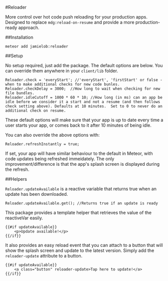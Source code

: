 #Reloader

More control over hot code push reloading for your production apps.   Designed to replace `mdg:reload-on-resume` and provide a more production-ready approach.

##Installation

`meteor add jamielob:reloader`

##Setup

No setup required, just add the package.  The default options are below. You can override them anywhere in your `client/lib` folder.

```
Reloader.check = 'everyStart'; //'everyStart', 'firstStart' or false - when to make additional checks for new code bunles.  
Reloader.checkDelay = 3000;  //How long to wait when checking for new file bundles.
Reloader.idleCutoff = 1000 * 60 * 10; //How long (in ms) can an app be idle before we consider it a start and not a resume (and then follows check setting above). Defaults at 10 minutes.  Set to 0 to never do an additional check on resume.
```
These default options will make sure that your app is up to date every time a user starts your app, or comes back to it after 10 minutes of being idle. 

You can also override the above options with:

```
Reloader.refreshInstantly = true; 
```

If set, your app will have similar behaviour to the default in Meteor, with code updates being refreshed immeidately. The only improvement/difference is that the app's splash screen is displayed during the refresh.




##Helpers

`Reloader.updateAvailable` is a reactive variable that returns true when an update has been downloaded.

```
Reloader.updateAvailable.get(); //Returns true if an update is ready
```

This package provides a template helper that retrieves the value of the reactiveVar easily.

```
{{#if updateAvailable}}
  	<p>Update available!</p>
{{/if}}
```

It also provides an easy reload event that you can attach to a button that will show the splash screen and update to the latest version. Simply add the `reloader-update` attribute to a button.

```
{{#if updateAvailable}}
	<a class="button" reloader-update>Tap here to update!</a>
{{/if}}
```

